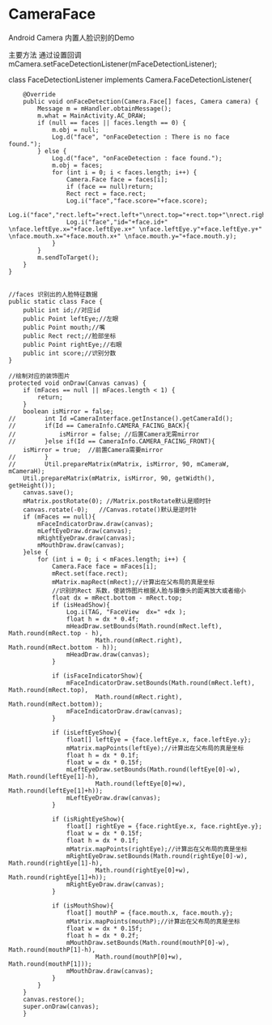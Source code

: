 # CameraFace

Android Camera 内置人脸识别的Demo

主要方法
通过设置回调
mCamera.setFaceDetectionListener(mFaceDetectionListener);

class  FaceDetectionListener implements Camera.FaceDetectionListener{

        @Override
        public void onFaceDetection(Camera.Face[] faces, Camera camera) {
            Message m = mHandler.obtainMessage();
            m.what = MainActivity.AC_DRAW;
            if (null == faces || faces.length == 0) {
                m.obj = null;
                Log.d("face", "onFaceDetection : There is no face found.");
            } else {
                Log.d("face", "onFaceDetection : face found.");
                m.obj = faces;
                for (int i = 0; i < faces.length; i++) {
                    Camera.Face face = faces[i];
                    if (face == null)return;
                    Rect rect = face.rect;
                    Log.i("face","face.score="+face.score);
                    Log.i("face","rect.left="+rect.left+"\nrect.top="+rect.top+"\nrect.right="+rect.right+"\nrect.bottom="+rect.bottom);
                    Log.i("face","id="+face.id+" \nface.leftEye.x="+face.leftEye.x+" \nface.leftEye.y"+face.leftEye.y+" \nface.mouth.x="+face.mouth.x+" \nface.mouth.y="+face.mouth.y);
                }
            }
            m.sendToTarget();
        }
    }


	//faces 识别出的人脸特征数据
	public static class Face {
		public int id;//对应id
		public Point leftEye;//左眼
		public Point mouth;//嘴
		public Rect rect;//脸部坐标
		public Point rightEye;//右眼
		public int score;//识别分数
	}

	//绘制对应的装饰图片
	protected void onDraw(Canvas canvas) {
		if (mFaces == null || mFaces.length < 1) {
		    return;
		}
		boolean isMirror = false;
	//        int Id =CameraInterface.getInstance().getCameraId();
	//        if(Id == CameraInfo.CAMERA_FACING_BACK){
	//            isMirror = false; //后置Camera无需mirror
	//        }else if(Id == CameraInfo.CAMERA_FACING_FRONT){
		isMirror = true;  //前置Camera需要mirror
	//        }
	//        Util.prepareMatrix(mMatrix, isMirror, 90, mCameraW, mCameraH);
		Util.prepareMatrix(mMatrix, isMirror, 90, getWidth(), getHeight());
		canvas.save();
		mMatrix.postRotate(0); //Matrix.postRotate默认是顺时针
		canvas.rotate(-0);   //Canvas.rotate()默认是逆时针
		if (mFaces == null){
		    mFaceIndicatorDraw.draw(canvas);
		    mLeftEyeDraw.draw(canvas);
		    mRightEyeDraw.draw(canvas);
		    mMouthDraw.draw(canvas);
		}else {
		    for (int i = 0; i < mFaces.length; i++) {
		        Camera.Face face = mFaces[i];
		        mRect.set(face.rect);
		        mMatrix.mapRect(mRect);//计算出在父布局的真是坐标
		        //识别的Rect 系数，使装饰图片根据人脸与摄像头的距离放大或者缩小
		        float dx = mRect.bottom - mRect.top;
		        if (isHeadShow){
		            Log.i(TAG, "FaceView  dx=" +dx );
		            float h = dx * 0.4f;
		            mHeadDraw.setBounds(Math.round(mRect.left), Math.round(mRect.top - h),
		                    Math.round(mRect.right), Math.round(mRect.bottom - h));
		            mHeadDraw.draw(canvas);
		        }

		        if (isFaceIndicatorShow){
		            mFaceIndicatorDraw.setBounds(Math.round(mRect.left), Math.round(mRect.top),
		                    Math.round(mRect.right), Math.round(mRect.bottom));
		            mFaceIndicatorDraw.draw(canvas);
		        }

		        if (isLeftEyeShow){
		            float[] leftEye = {face.leftEye.x, face.leftEye.y};
		            mMatrix.mapPoints(leftEye);//计算出在父布局的真是坐标
		            float h = dx * 0.1f;
		            float w = dx * 0.15f;
		            mLeftEyeDraw.setBounds(Math.round(leftEye[0]-w), Math.round(leftEye[1]-h),
		                    Math.round(leftEye[0]+w), Math.round(leftEye[1]+h));
		            mLeftEyeDraw.draw(canvas);
		        }

		        if (isRightEyeShow){
		            float[] rightEye = {face.rightEye.x, face.rightEye.y};
		            float w = dx * 0.15f;
		            float h = dx * 0.1f;
		            mMatrix.mapPoints(rightEye);//计算出在父布局的真是坐标
		            mRightEyeDraw.setBounds(Math.round(rightEye[0]-w), Math.round(rightEye[1]-h),
		                    Math.round(rightEye[0]+w), Math.round(rightEye[1]+h));
		            mRightEyeDraw.draw(canvas);
		        }

		        if (isMouthShow){
		            float[] mouthP = {face.mouth.x, face.mouth.y};
		            mMatrix.mapPoints(mouthP);//计算出在父布局的真是坐标
		            float w = dx * 0.15f;
		            float h = dx * 0.2f;
		            mMouthDraw.setBounds(Math.round(mouthP[0]-w), Math.round(mouthP[1]-h),
		                    Math.round(mouthP[0]+w), Math.round(mouthP[1]));
		            mMouthDraw.draw(canvas);
		        }
		    }
		}
		canvas.restore();
		super.onDraw(canvas);
	    }
